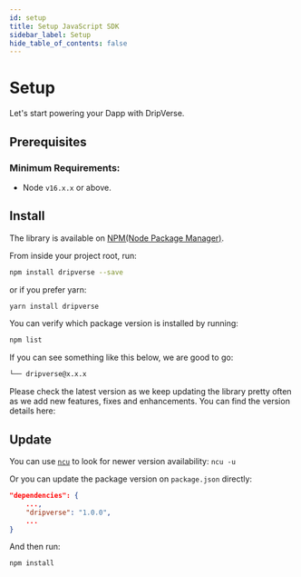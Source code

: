 ```yaml
---
id: setup
title: Setup JavaScript SDK
sidebar_label: Setup
hide_table_of_contents: false
---
```


# Setup
Let's start powering your Dapp with DripVerse.

## Prerequisites

### Minimum Requirements:
- Node `v16.x.x` or above.

## Install

The library is available on [NPM(Node Package Manager)](https://www.npmjs.com/package/dripverse).

From inside your project root, run:
```bash
npm install dripverse --save
```
or if you prefer yarn:
```bash
yarn install dripverse
```

You can verify which package version is installed by running:
```bash
npm list
```

If you can see something like this below, we are good to go:

```bash
└── dripverse@x.x.x
```

Please check the latest version as we keep updating the library pretty often as we add new features, fixes and enhancements.
You can find the version details here:

## Update

You can use [`ncu`](https://www.npmjs.com/package/npm-check-updates) to look for newer version availability: `ncu -u`

Or you can update the package version on `package.json` directly:

```json
"dependencies": {
    ...,
    "dripverse": "1.0.0",
    ...
}
```

And then run:
```js
npm install
```
